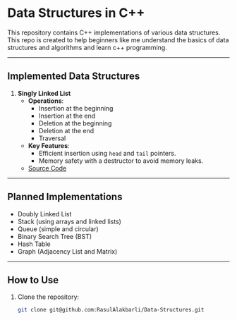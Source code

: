 # **Data Structures in C++**

This repository contains C++ implementations of various data structures. This repo is created to help beginners like me understand the basics of data structures and algorithms and learn c++ programming.

---

## **Implemented Data Structures**

1. **Singly Linked List**
   - **Operations**:
     - Insertion at the beginning
     - Insertion at the end
     - Deletion at the beginning
     - Deletion at the end
     - Traversal
   - **Key Features**:
     - Efficient insertion using `head` and `tail` pointers.
     - Memory safety with a destructor to avoid memory leaks.
   - [Source Code](./LinkedList.cpp) 

---

## **Planned Implementations**
- Doubly Linked List
- Stack (using arrays and linked lists)
- Queue (simple and circular)
- Binary Search Tree (BST)
- Hash Table
- Graph (Adjacency List and Matrix)

---

## **How to Use**

1. Clone the repository:
   ```bash
   git clone git@github.com:RasulAlakbarli/Data-Structures.git
